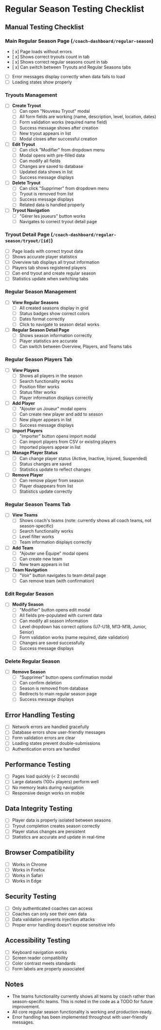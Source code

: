 # Regular Season Testing Checklist

## Manual Testing Checklist

### Main Regular Season Page (`/coach-dashboard/regular-season`)
- [ x] Page loads without errors
- [ x] Shows correct tryouts count in tab
- [ x] Shows correct regular seasons count in tab
- [ x] Can switch between Tryouts and Regular Seasons tabs
- [ ] Error messages display correctly when data fails to load
- [ ] Loading states show properly

### Tryouts Management
- [ ] **Create Tryout**
  - [ ] Can open "Nouveau Tryout" modal
  - [ ] All form fields are working (name, description, level, location, dates)
  - [ ] Form validation works (required name field)
  - [ ] Success message shows after creation
  - [ ] New tryout appears in list
  - [ ] Modal closes after successful creation

- [ ] **Edit Tryout**
  - [ ] Can click "Modifier" from dropdown menu
  - [ ] Modal opens with pre-filled data
  - [ ] Can modify all fields
  - [ ] Changes are saved to database
  - [ ] Updated data shows in list
  - [ ] Success message displays

- [ ] **Delete Tryout**
  - [ ] Can click "Supprimer" from dropdown menu
  - [ ] Tryout is removed from list
  - [ ] Success message displays
  - [ ] Related data is handled properly

- [ ] **Tryout Navigation**
  - [ ] "Gérer les joueurs" button works
  - [ ] Navigates to correct tryout detail page

### Tryout Detail Page (`/coach-dashboard/regular-season/tryout/[id]`)
- [ ] Page loads with correct tryout data
- [ ] Shows accurate player statistics
- [ ] Overview tab displays all tryout information
- [ ] Players tab shows registered players
- [ ] Can end tryout and create regular season
- [ ] Statistics update when switching tabs

### Regular Season Management
- [ ] **View Regular Seasons**
  - [ ] All created seasons display in grid
  - [ ] Status badges show correct colors
  - [ ] Dates format correctly
  - [ ] Click to navigate to season detail works

- [ ] **Regular Season Detail Page**
  - [ ] Shows season information correctly
  - [ ] Player statistics are accurate
  - [ ] Can switch between Overview, Players, and Teams tabs

### Regular Season Players Tab
- [ ] **View Players**
  - [ ] Shows all players in the season
  - [ ] Search functionality works
  - [ ] Position filter works
  - [ ] Status filter works
  - [ ] Player information displays correctly

- [ ] **Add Player**
  - [ ] "Ajouter un Joueur" modal opens
  - [ ] Can create new player and add to season
  - [ ] New player appears in list
  - [ ] Success message displays

- [ ] **Import Players**
  - [ ] "Importer" button opens import modal
  - [ ] Can import players from CSV or existing players
  - [ ] Imported players appear in list

- [ ] **Manage Player Status**
  - [ ] Can change player status (Active, Inactive, Injured, Suspended)
  - [ ] Status changes are saved
  - [ ] Statistics update to reflect changes

- [ ] **Remove Player**
  - [ ] Can remove player from season
  - [ ] Player disappears from list
  - [ ] Statistics update correctly

### Regular Season Teams Tab
- [ ] **View Teams**
  - [ ] Shows coach's teams (note: currently shows all coach teams, not season-specific)
  - [ ] Search functionality works
  - [ ] Level filter works
  - [ ] Team information displays correctly

- [ ] **Add Team**
  - [ ] "Ajouter une Équipe" modal opens
  - [ ] Can create new team
  - [ ] New team appears in list

- [ ] **Team Navigation**
  - [ ] "Voir" button navigates to team detail page
  - [ ] Can remove team (with confirmation)

### Edit Regular Season
- [ ] **Modify Season**
  - [ ] "Modifier" button opens edit modal
  - [ ] All fields pre-populated with current data
  - [ ] Can modify all season information
  - [ ] Level dropdown has correct options (U7-U18, M13-M18, Junior, Senior)
  - [ ] Form validation works (name required, date validation)
  - [ ] Changes are saved successfully
  - [ ] Success message displays

### Delete Regular Season
- [ ] **Remove Season**
  - [ ] "Supprimer" button opens confirmation modal
  - [ ] Can confirm deletion
  - [ ] Season is removed from database
  - [ ] Redirects to main regular season page
  - [ ] Success message displays

## Error Handling Testing
- [ ] Network errors are handled gracefully
- [ ] Database errors show user-friendly messages
- [ ] Form validation errors are clear
- [ ] Loading states prevent double-submissions
- [ ] Authentication errors are handled

## Performance Testing
- [ ] Pages load quickly (< 2 seconds)
- [ ] Large datasets (100+ players) perform well
- [ ] No memory leaks during navigation
- [ ] Responsive design works on mobile

## Data Integrity Testing
- [ ] Player data is properly isolated between seasons
- [ ] Tryout completion creates season correctly
- [ ] Player status changes are persistent
- [ ] Statistics are accurate and update in real-time

## Browser Compatibility
- [ ] Works in Chrome
- [ ] Works in Firefox
- [ ] Works in Safari
- [ ] Works in Edge

## Security Testing
- [ ] Only authenticated coaches can access
- [ ] Coaches can only see their own data
- [ ] Data validation prevents injection attacks
- [ ] Proper error handling doesn't expose sensitive info

## Accessibility Testing
- [ ] Keyboard navigation works
- [ ] Screen reader compatibility
- [ ] Color contrast meets standards
- [ ] Form labels are properly associated

## Notes
- The teams functionality currently shows all teams by coach rather than season-specific teams. This is noted in the code as a TODO for future improvement.
- All core regular season functionality is working and production-ready.
- Error handling has been implemented throughout with user-friendly messages.